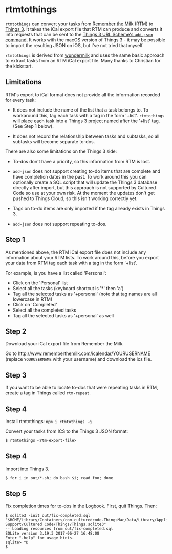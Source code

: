 # rtmtothings

`rtmtothings` can convert your tasks from
[Remember the Milk](https://www.rememberthemilk.com/) (RTM) to
[Things 3](https://culturedcode.com/things/).
It takes the iCal export file that RTM can produce and converts it into
requests that can be sent to the
[Things 3 URL Scheme's `add-json` command](https://support.culturedcode.com/customer/en/portal/articles/2803573#add-json).
It works with the macOS version of Things 3 - it may be possible to import
the resulting JSON on iOS, but I've not tried that myself.

`rtmtothings` is derived from [wundermilk](https://github.com/laktak/wundermilk)
and uses the same basic approach to extract tasks from an RTM iCal export file.
Many thanks to Christian for the kickstart.

## Limitations

RTM's export to iCal format does not provide all the information recorded
for every task:

* It does not include the name of the list that a task belongs to.
To workaround this, tag each task with a tag in the form '+list'.
`rtmtothings` will place each task into a Things 3 project named after
the '+list' tag. (See Step 1 below).

* It does not record the relationship between tasks and subtasks, so all
subtasks will become separate to-dos.

There are also some limitations on the Things 3 side:

* To-dos don't have a priority, so this information from RTM is lost.

* `add-json` does not support creating to-do items that are
complete and have completion dates in the past.
To work around this you can optionally create a SQL script that will
update the Things 3 database directly after import,
but this approach is not supported by Cultured Code so use at your own risk.
At the moment the updates don't get pushed to Things Cloud,
so this isn't working correctly yet.

* Tags on to-do items are only imported if the tag already exists in
Things 3.

* `add-json` does not support repeating to-dos.

## Step 1

As mentioned above, the RTM iCal export file does not include any information
about your RTM lists.
To work around this, before you export your data from RTM tag each task
with a tag in the form '+list'.

For example, is you have a list called 'Personal':

* Click on the 'Personal' list
* Select all the tasks (keyboard shortcut is '*' then 'a')
* Tag all the selected tasks as '+personal' (note that tag names are all
  lowercase in RTM)
* Click on 'Completed'
* Select all the completed tasks
* Tag all the selected tasks as '+personal' as well

## Step 2

Download your iCal export file from Remember the Milk.

Go to http://www.rememberthemilk.com/icalendar/YOURUSERNAME (replace `YOURUSERNAME` with your username) and download the ics file.

## Step 3

If you want to be able to locate to-dos that were repeating tasks in RTM,
create a tag in Things called `rtm-repeat`.

## Step 4

Install rtmtothings: `npm i rtmtothings -g`

Convert your tasks from ICS to the Things 3 JSON format:

```
$ rtmtothings <rtm-export-file>
```

## Step 4

Import into Things 3.

```
$ for i in out/*.sh; do bash $i; read foo; done
```

## Step 5

Fix completion times for to-dos in the Logbook.
First, quit Things. Then:

```
$ sqlite3 -init out/fix-completed.sql "$HOME/Library/Containers/com.culturedcode.ThingsMac/Data/Library/Application Support/Cultured Code/Things/Things.sqlite3"
-- Loading resources from out/fix-completed.sql
SQLite version 3.19.3 2017-06-27 16:48:08
Enter ".help" for usage hints.
sqlite> ^D
$
```
